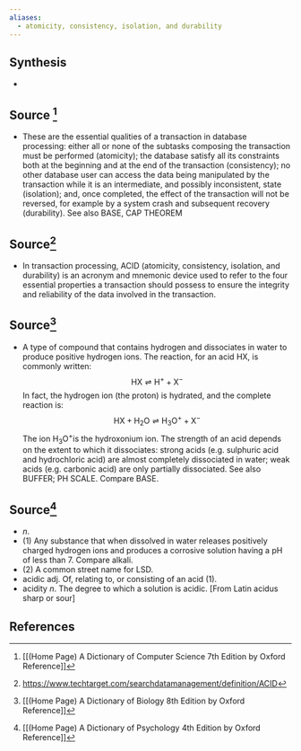 ```yaml
---
aliases:
  - atomicity, consistency, isolation, and durability
---
```

## Synthesis
- 
## Source [^1]
- These are the essential qualities of a transaction in database processing: either all or none of the subtasks composing the transaction must be performed (atomicity); the database satisfy all its constraints both at the beginning and at the end of the transaction (consistency); no other database user can access the data being manipulated by the transaction while it is an intermediate, and possibly inconsistent, state (isolation); and, once completed, the effect of the transaction will not be reversed, for example by a system crash and subsequent recovery (durability). See also BASE, CAP THEOREM
## Source[^2]
- In transaction processing, ACID (atomicity, consistency, isolation, and durability) is an acronym and mnemonic device used to refer to the four essential properties a transaction should possess to ensure the integrity and reliability of the data involved in the transaction.
## Source[^3]
- A type of compound that contains hydrogen and dissociates in water to produce positive hydrogen ions. The reaction, for an acid HX, is commonly written:$$\mathrm{HX} \rightleftharpoons \mathrm{H}^{+}+\mathrm{X}^{-}$$In fact, the hydrogen ion (the proton) is hydrated, and the complete reaction is:$$\mathrm{HX}+\mathrm{H}_{2} \mathrm{O} \rightleftharpoons \mathrm{H}_{3} \mathrm{O}^{+}+\mathrm{X}^{-}$$The ion $\mathrm{H}_{3} \mathrm{O}^{+}$is the hydroxonium ion. The strength of an acid depends on the extent to which it dissociates: strong acids (e.g. sulphuric acid and hydrochloric acid) are almost completely dissociated in water; weak acids (e.g. carbonic acid) are only partially dissociated. See also BUFFER; PH SCALE. Compare BASE.
## Source[^4]
- $n$. 
- (1) Any substance that when dissolved in water releases positively charged hydrogen ions and produces a corrosive solution having a pH of less than 7. Compare alkali. 
- (2) A common street name for LSD. 
- acidic adj. Of, relating to, or consisting of an acid (1). 
- acidity $n$. The degree to which a solution is acidic. \[From Latin acidus sharp or sour]
## References

[^1]: [[(Home Page) A Dictionary of Computer Science 7th Edition by Oxford Reference]]
[^2]: https://www.techtarget.com/searchdatamanagement/definition/ACID
[^3]: [[(Home Page) A Dictionary of Biology 8th Edition by Oxford Reference]]
[^4]: [[(Home Page) A Dictionary of Psychology 4th Edition by Oxford Reference]]